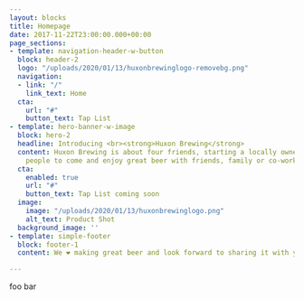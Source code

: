 ```yaml
---
layout: blocks
title: Homepage
date: 2017-11-22T23:00:00.000+00:00
page_sections:
- template: navigation-header-w-button
  block: header-2
  logo: "/uploads/2020/01/13/huxonbrewinglogo-removebg.png"
  navigation:
  - link: "/"
    link_text: Home
  cta:
    url: "#"
    button_text: Tap List
- template: hero-banner-w-image
  block: hero-2
  headline: Introducing <br><strong>Huxon Brewing</strong>
  content: Huxon Brewing is about four friends, starting a locally owned brewery for
    people to come and enjoy great beer with friends, family or co-workers.
  cta:
    enabled: true
    url: "#"
    button_text: Tap List coming soon
  image:
    image: "/uploads/2020/01/13/huxonbrewinglogo.png"
    alt_text: Product Shot
  background_image: ''
- template: simple-footer
  block: footer-1
  content: We ❤︎ making great beer and look forward to sharing it with you soon!

---
```

foo bar